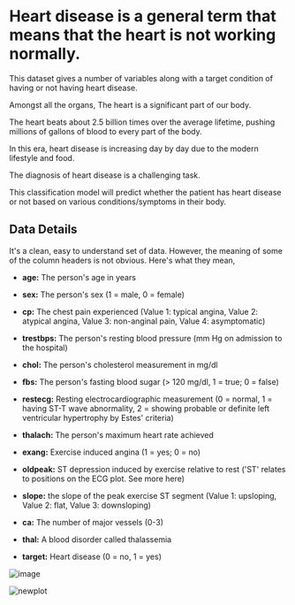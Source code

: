 # Heart disease is a general term that means that the heart is not working normally.
This dataset gives a number of variables along with a target condition of having or not having heart disease.

Amongst all the organs, The heart is a significant part of our body.

The heart beats about 2.5 billion times over the average lifetime, pushing millions of gallons of blood to every part of the body.

In this era, heart disease is increasing day by day due to the modern lifestyle and food.

The diagnosis of heart disease is a challenging task.

This classification model will predict whether the patient has heart disease or not based on various conditions/symptoms in their body.

## Data Details
It's a clean, easy to understand set of data. However, the meaning of some of the column headers is not obvious. Here's what they mean,

* **age:** The person's age in years

* **sex:** The person's sex (1 = male, 0 = female)

* **cp:** The chest pain experienced (Value 1: typical angina, Value 2: atypical angina, Value 3: non-anginal pain, Value 4: asymptomatic)

* **trestbps:** The person's resting blood pressure (mm Hg on admission to the hospital)

* **chol:** The person's cholesterol measurement in mg/dl

* **fbs:** The person's fasting blood sugar (> 120 mg/dl, 1 = true; 0 = false)

* **restecg:** Resting electrocardiographic measurement (0 = normal, 1 = having ST-T wave abnormality, 2 = showing probable or definite left ventricular hypertrophy by Estes' 
criteria)

* **thalach:** The person's maximum heart rate achieved

* **exang:** Exercise induced angina (1 = yes; 0 = no)

* **oldpeak:** ST depression induced by exercise relative to rest ('ST' relates to positions on the ECG plot. See more here)

* **slope:** the slope of the peak exercise ST segment (Value 1: upsloping, Value 2: flat, Value 3: downsloping)

* **ca:** The number of major vessels (0-3)

* **thal:** A blood disorder called thalassemia

* **target:** Heart disease (0 = no, 1 = yes)

![image](https://github.com/nepomucenoc/heart_attack_prediction_apache_spark/assets/72771264/b9632292-87ac-4ad7-bd0c-6c625667139a)


![newplot](https://github.com/nepomucenoc/heart_attack_prediction_apache_spark/assets/72771264/c93a7e20-b5b0-4d7f-88f7-3606aa7e20d8)


